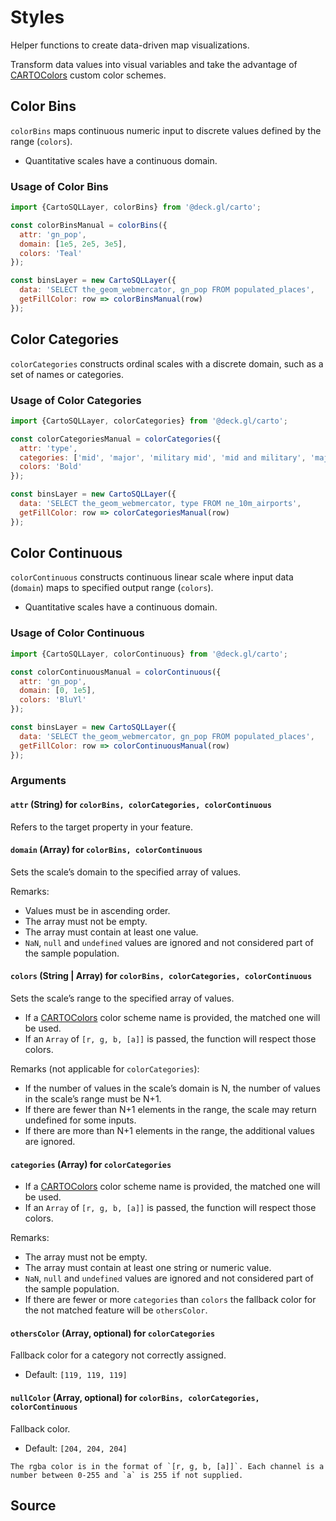 # Styles

Helper functions to create data-driven map visualizations.

Transform data values into visual variables and take the advantage of [CARTOColors](https://carto.com/carto-colors/) custom color schemes.

## Color Bins

`colorBins` maps continuous numeric input to discrete values defined by the range (`colors`).

* Quantitative scales have a continuous domain.

### Usage of Color Bins

```js
import {CartoSQLLayer, colorBins} from '@deck.gl/carto';

const colorBinsManual = colorBins({
  attr: 'gn_pop',
  domain: [1e5, 2e5, 3e5],
  colors: 'Teal'
});

const binsLayer = new CartoSQLLayer({
  data: 'SELECT the_geom_webmercator, gn_pop FROM populated_places',
  getFillColor: row => colorBinsManual(row)
});
```

## Color Categories

`colorCategories` constructs ordinal scales with a discrete domain, such as a set of names or categories.

### Usage of Color Categories

```js
import {CartoSQLLayer, colorCategories} from '@deck.gl/carto';

const colorCategoriesManual = colorCategories({
  attr: 'type',
  categories: ['mid', 'major', 'military mid', 'mid and military', 'major and military'],
  colors: 'Bold'
});

const binsLayer = new CartoSQLLayer({
  data: 'SELECT the_geom_webmercator, type FROM ne_10m_airports',
  getFillColor: row => colorCategoriesManual(row)
});
```

## Color Continuous

`colorContinuous` constructs continuous linear scale where input data (`domain`) maps to specified output range (`colors`).

* Quantitative scales have a continuous domain.

### Usage of Color Continuous

```js
import {CartoSQLLayer, colorContinuous} from '@deck.gl/carto';

const colorContinuousManual = colorContinuous({
  attr: 'gn_pop',
  domain: [0, 1e5],
  colors: 'BluYl'
});

const binsLayer = new CartoSQLLayer({
  data: 'SELECT the_geom_webmercator, gn_pop FROM populated_places',
  getFillColor: row => colorContinuousManual(row)
});
```

### Arguments

#### `attr` (String) for `colorBins, colorCategories, colorContinuous`

Refers to the target property in your feature.

#### `domain` (Array) for `colorBins, colorContinuous`

Sets the scale’s domain to the specified array of values.

Remarks:
* Values must be in ascending order.
* The array must not be empty.
* The array must contain at least one value.
* `NaN`, `null` and `undefined` values are ignored and not considered part of the sample population.

#### `colors` (String | Array) for `colorBins, colorCategories, colorContinuous`

Sets the scale’s range to the specified array of values.

* If a [CARTOColors](https://carto.com/carto-colors/) color scheme name is provided, the matched one will be used.
* If an `Array` of `[r, g, b, [a]]` is passed, the function will respect those colors.

Remarks (not applicable for `colorCategories`):
* If the number of values in the scale’s domain is N, the number of values in the scale’s range must be N+1.
* If there are fewer than N+1 elements in the range, the scale may return undefined for some inputs.
* If there are more than N+1 elements in the range, the additional values are ignored.

#### `categories` (Array) for `colorCategories`

* If a [CARTOColors](https://carto.com/carto-colors/) color scheme name is provided, the matched one will be used.
* If an `Array` of `[r, g, b, [a]]` is passed, the function will respect those colors.

Remarks:
* The array must not be empty.
* The array must contain at least one string or numeric value.
* `NaN`, `null` and `undefined` values are ignored and not considered part of the sample population.
* If there are fewer or more `categories` than `colors` the fallback color for the not matched feature will be `othersColor`.

#### `othersColor` (Array, optional) for `colorCategories`

Fallback color for a category not correctly assigned.

* Default: `[119, 119, 119]`

#### `nullColor` (Array, optional) for `colorBins, colorCategories, colorContinuous`

Fallback color.

* Default: `[204, 204, 204]`

```
The rgba color is in the format of `[r, g, b, [a]]`. Each channel is a number between 0-255 and `a` is 255 if not supplied.
```

## Source
